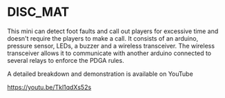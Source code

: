 # DISC_MAT
This mini can detect foot faults and call out players for excessive time and doesn't require the players to make a call. It consists of an arduino, 
pressure sensor, LEDs, a buzzer and a wireless transceiver. The wireless transceiver allows it to communicate with another arduino connected
to several relays to enforce the PDGA rules.

A detailed breakdown and demonstration is available on YouTube

https://youtu.be/Tkl1qdXs52s

